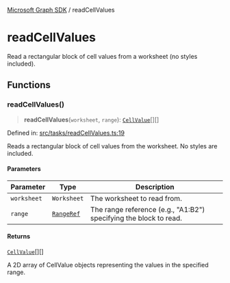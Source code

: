 [Microsoft Graph SDK](README.md) / readCellValues

# readCellValues

Read a rectangular block of cell values from a worksheet (no styles included).

## Functions

### readCellValues()

> **readCellValues**(`worksheet`, `range`): [`CellValue`](models/Cell.md#cellvalue-1)[][]

Defined in: [src/tasks/readCellValues.ts:19](https://github.com/Future-Secure-AI/sharepoint-workbook/blob/main/src/tasks/readCellValues.ts#L19)

Reads a rectangular block of cell values from the worksheet. No styles are included.

#### Parameters

| Parameter | Type | Description |
| ------ | ------ | ------ |
| `worksheet` | `Worksheet` | The worksheet to read from. |
| `range` | [`RangeRef`](models/Reference.md#rangeref) | The range reference (e.g., "A1:B2") specifying the block to read. |

#### Returns

[`CellValue`](models/Cell.md#cellvalue-1)[][]

A 2D array of CellValue objects representing the values in the specified range.
